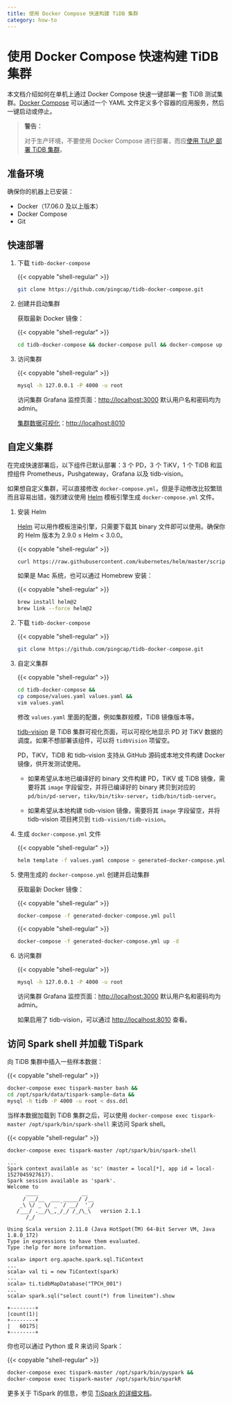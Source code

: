 ```yaml
---
title: 使用 Docker Compose 快速构建 TiDB 集群
category: how-to
---
```


# 使用 Docker Compose 快速构建 TiDB 集群

本文档介绍如何在单机上通过 Docker Compose 快速一键部署一套 TiDB 测试集群。[Docker Compose](https://docs.docker.com/compose/overview) 可以通过一个 YAML 文件定义多个容器的应用服务，然后一键启动或停止。

> **警告：**
>
> 对于生产环境，不要使用 Docker Compose 进行部署，而应[使用 TiUP 部署 TiDB 集群](/production-deployment-using-tiup.md)。

## 准备环境

确保你的机器上已安装：

- Docker（17.06.0 及以上版本）
- Docker Compose
- Git

## 快速部署

1. 下载 `tidb-docker-compose`

    {{< copyable "shell-regular" >}}

    ```bash
    git clone https://github.com/pingcap/tidb-docker-compose.git
    ```

2. 创建并启动集群

    获取最新 Docker 镜像：

    {{< copyable "shell-regular" >}}

    ```bash
    cd tidb-docker-compose && docker-compose pull && docker-compose up -d
    ```

3. 访问集群

    {{< copyable "shell-regular" >}}

    ```bash
    mysql -h 127.0.0.1 -P 4000 -u root
    ```

    访问集群 Grafana 监控页面：<http://localhost:3000> 默认用户名和密码均为 admin。

    [集群数据可视化](https://github.com/pingcap/tidb-vision)：<http://localhost:8010>

## 自定义集群

在完成快速部署后，以下组件已默认部署：3 个 PD，3 个 TiKV，1 个 TiDB 和监控组件 Prometheus，Pushgateway，Grafana 以及 tidb-vision。

如果想自定义集群，可以直接修改 `docker-compose.yml`，但是手动修改比较繁琐而且容易出错，强烈建议使用 [Helm](https://helm.sh) 模板引擎生成 `docker-compose.yml` 文件。

1. 安装 Helm

    [Helm](https://helm.sh) 可以用作模板渲染引擎，只需要下载其 binary 文件即可以使用。确保你的 Helm 版本为 2.9.0 ≤ Helm < 3.0.0。

    {{< copyable "shell-regular" >}}

    ```bash
    curl https://raw.githubusercontent.com/kubernetes/helm/master/scripts/get | bash
    ```

    如果是 Mac 系统，也可以通过 Homebrew 安装：

    {{< copyable "shell-regular" >}}

    ```bash
    brew install helm@2
    brew link --force helm@2
    ```

2. 下载 `tidb-docker-compose`

    {{< copyable "shell-regular" >}}

    ```bash
    git clone https://github.com/pingcap/tidb-docker-compose.git
    ```

3. 自定义集群

    {{< copyable "shell-regular" >}}

    ```bash
    cd tidb-docker-compose &&
    cp compose/values.yaml values.yaml &&
    vim values.yaml
    ```

    修改 `values.yaml` 里面的配置，例如集群规模，TiDB 镜像版本等。

    [tidb-vision](https://github.com/pingcap/tidb-vision) 是 TiDB 集群可视化页面，可以可视化地显示 PD 对 TiKV 数据的调度。如果不想部署该组件，可以将 `tidbVision` 项留空。

    PD，TiKV，TiDB 和 tidb-vision 支持从 GitHub 源码或本地文件构建 Docker 镜像，供开发测试使用。

    - 如果希望从本地已编译好的 binary 文件构建 PD，TiKV 或 TiDB 镜像，需要将其 `image` 字段留空，并将已编译好的 binary 拷贝到对应的 `pd/bin/pd-server`，`tikv/bin/tikv-server`，`tidb/bin/tidb-server`。

    - 如果希望从本地构建 tidb-vision 镜像，需要将其 `image` 字段留空，并将 tidb-vision 项目拷贝到 `tidb-vision/tidb-vision`。

4. 生成 `docker-compose.yml` 文件

    {{< copyable "shell-regular" >}}

    ```bash
    helm template -f values.yaml compose > generated-docker-compose.yml
    ```

5. 使用生成的 `docker-compose.yml` 创建并启动集群

    获取最新 Docker 镜像：

    {{< copyable "shell-regular" >}}

    ```bash
    docker-compose -f generated-docker-compose.yml pull
    ```

    {{< copyable "shell-regular" >}}

    ```bash
    docker-compose -f generated-docker-compose.yml up -d
    ```

6. 访问集群

    {{< copyable "shell-regular" >}}

    ```bash
    mysql -h 127.0.0.1 -P 4000 -u root
    ```

    访问集群 Grafana 监控页面：<http://localhost:3000> 默认用户名和密码均为 admin。

    如果启用了 tidb-vision，可以通过 <http://localhost:8010> 查看。

## 访问 Spark shell 并加载 TiSpark

向 TiDB 集群中插入一些样本数据：

{{< copyable "shell-regular" >}}

```bash
docker-compose exec tispark-master bash &&
cd /opt/spark/data/tispark-sample-data &&
mysql -h tidb -P 4000 -u root < dss.ddl
```

当样本数据加载到 TiDB 集群之后，可以使用 `docker-compose exec tispark-master /opt/spark/bin/spark-shell` 来访问 Spark shell。

{{< copyable "shell-regular" >}}

```bash
docker-compose exec tispark-master /opt/spark/bin/spark-shell
```

```
...
Spark context available as 'sc' (master = local[*], app id = local-1527045927617).
Spark session available as 'spark'.
Welcome to
      ____              __
     / __/__  ___ _____/ /__
    _\ \/ _ \/ _ `/ __/  '_/
   /___/ .__/\_,_/_/ /_/\_\   version 2.1.1
      /_/

Using Scala version 2.11.8 (Java HotSpot(TM) 64-Bit Server VM, Java 1.8.0_172)
Type in expressions to have them evaluated.
Type :help for more information.
```

```shell
scala> import org.apache.spark.sql.TiContext
...
scala> val ti = new TiContext(spark)
...
scala> ti.tidbMapDatabase("TPCH_001")
...
scala> spark.sql("select count(*) from lineitem").show
```

```
+--------+
|count(1)|
+--------+
|   60175|
+--------+
```

你也可以通过 Python 或 R 来访问 Spark：

{{< copyable "shell-regular" >}}

```bash
docker-compose exec tispark-master /opt/spark/bin/pyspark &&
docker-compose exec tispark-master /opt/spark/bin/sparkR
```

更多关于 TiSpark 的信息，参见 [TiSpark 的详细文档](/get-started-with-tispark.md)。
